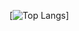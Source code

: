 [![Top Langs](https://github-readme-stats.vercel.app/api/top-langs/?username=dedousi&layout=donut&theme=tokyonight)]
